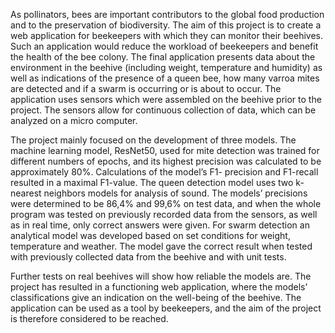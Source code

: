 As pollinators, bees are important contributors to the global food production and to the preservation of biodiversity. The aim of this project is to create a web application for beekeepers with which they can monitor their beehives. Such an application would reduce the workload of beekeepers and benefit the health of the bee colony. The final application presents data
about the environment in the beehive (including weight, temperature and humidity) as well
as indications of the presence of a queen bee, how many varroa mites are detected and if a
swarm is occurring or is about to occur. The application uses sensors which were assembled
on the beehive prior to the project. The sensors allow for continuous collection of data, which
can be analyzed on a micro computer.

The project mainly focused on the development of three models. The machine learning model, ResNet50, used for mite detection was trained for different numbers of epochs, and its
highest precision was calculated to be approximately 80%. Calculations of the model’s F1-
precision and F1-recall resulted in a maximal F1-value. The queen detection model uses two
k-nearest neighbors models for analysis of sound. The models’ precisions were determined
to be 86,4% and 99,6% on test data, and when the whole program was tested on previously
recorded data from the sensors, as well as in real time, only correct answers were given.
For swarm detection an analytical model was developed based on set conditions for weight,
temperature and weather. The model gave the correct result when tested with previously
collected data from the beehive and with unit tests.

Further tests on real beehives will show how reliable the models are. The project has resulted in a functioning web application, where the models’ classifications give an indication
on the well-being of the beehive. The application can be used as a tool by beekeepers, and
the aim of the project is therefore considered to be reached.
